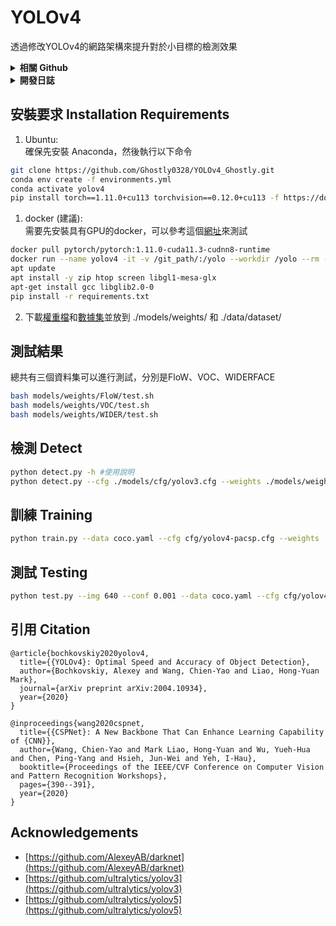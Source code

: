 # YOLOv4

透過修改YOLOv4的網路架構來提升對於小目標的檢測效果

<details><summary> <b>相關 Github</b> </summary>

* [YOLOv4_WongKinYiu on github](https://github.com/WongKinYiu/PyTorch_YOLOv4)

* [[ultralytics/yolov3]](https://github.com/ultralytics/yolov3)

* [[original Darknet implementation of YOLOv4]](https://github.com/AlexeyAB/darknet)

* [[ultralytics/yolov5 based PyTorch implementation of YOLOv4]](https://github.com/WongKinYiu/PyTorch_YOLOv4/tree/u5).

</details>

<details><summary> <b>開發日誌</b> </summary>

* `2022-06-28` - 分支並上傳
* `2023-08-09` - 上傳最後版本
* `2023-08-10` - 修改README.MD 
* `2023-08-12` - 簡化資料集路徑，添加docker操作教學

</details>

## 安裝要求 Installation Requirements

1. Ubuntu:  
確保先安裝 Anaconda，然後執行以下命令

```bash
git clone https://github.com/Ghostly0328/YOLOv4_Ghostly.git
conda env create -f environments.yml
conda activate yolov4
pip install torch==1.11.0+cu113 torchvision==0.12.0+cu113 -f https://download.pytorch.org/whl/torch_stable.html
```
1. docker (建議):  
需要先安裝具有GPU的docker，可以參考這個[網址](https://hackmd.io/@joshhu/Sy8MQetvS)來測試
```bash
docker pull pytorch/pytorch:1.11.0-cuda11.3-cudnn8-runtime
docker run --name yolov4 -it -v /git_path/:/yolo --workdir /yolo --rm --gpus 0 --shm-size=64g pytorch/pytorch:1.11.0-cuda11.3-cudnn8-runtime
apt update
apt install -y zip htop screen libgl1-mesa-glx
apt-get install gcc libglib2.0-0
pip install -r requirements.txt
```

2. 下載[權重檔](https://GhostlyNas.myqnapcloud.com/share.cgi?ssid=deb8def512a54831a436ea40435fbb9d)和[數據集](https://GhostlyNas.myqnapcloud.com/share.cgi?ssid=abb022d2e2144ed6ac637c749f71b903)並放到 ./models/weights/ 和 ./data/dataset/

## 測試結果

總共有三個資料集可以進行測試，分別是FloW、VOC、WIDERFACE

```bash
bash models/weights/FloW/test.sh
bash models/weights/VOC/test.sh
bash models/weights/WIDER/test.sh
```

## 檢測 Detect

```bash
python detect.py -h #使用說明
python detect.py --cfg ./models/cfg/yolov3.cfg --weights ./models/weights/yolov3_320.weights --source ./data/samples/ 
```

## 訓練 Training

```bash
python train.py --data coco.yaml --cfg cfg/yolov4-pacsp.cfg --weights '' --name yolov4-pacsp
```

## 測試 Testing

```bash
python test.py --img 640 --conf 0.001 --data coco.yaml --cfg cfg/yolov4-pacsp.cfg --weights weights/yolov4-pacsp.pt
```

## 引用 Citation

```
@article{bochkovskiy2020yolov4,
  title={{YOLOv4}: Optimal Speed and Accuracy of Object Detection},
  author={Bochkovskiy, Alexey and Wang, Chien-Yao and Liao, Hong-Yuan Mark},
  journal={arXiv preprint arXiv:2004.10934},
  year={2020}
}
```

```
@inproceedings{wang2020cspnet,
  title={{CSPNet}: A New Backbone That Can Enhance Learning Capability of {CNN}},
  author={Wang, Chien-Yao and Mark Liao, Hong-Yuan and Wu, Yueh-Hua and Chen, Ping-Yang and Hsieh, Jun-Wei and Yeh, I-Hau},
  booktitle={Proceedings of the IEEE/CVF Conference on Computer Vision and Pattern Recognition Workshops},
  pages={390--391},
  year={2020}
}
```

## Acknowledgements

* [https://github.com/AlexeyAB/darknet](https://github.com/AlexeyAB/darknet)
* [https://github.com/ultralytics/yolov3](https://github.com/ultralytics/yolov3)
* [https://github.com/ultralytics/yolov5](https://github.com/ultralytics/yolov5)
